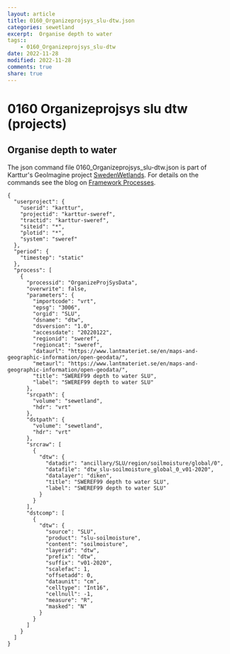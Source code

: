 ```yaml
---
layout: article
title: 0160_Organizeprojsys_slu-dtw.json
categories: sewetland
excerpt:  Organise depth to water 
tags:: 
    - 0160_Organizeprojsys_slu-dtw
date: 2022-11-28
modified: 2022-11-28
comments: true
share: true
---
```


# 0160 Organizeprojsys slu dtw (projects)

##  Organise depth to water 

The json command file <span class='file'>0160_Organizeprojsys_slu-dtw.json</span> is part of Karttur's GeoImagine project [<span class='project'>SwedenWetlands</span>](https://karttur.github.io/geoimagine03-proj-wetland-se/index.html). For details on the commands see the blog on [Framework Processes](https://karttur.github.io/geoimagine03-docs-procpack/).

```
{
  "userproject": {
    "userid": "karttur",
    "projectid": "karttur-sweref",
    "tractid": "karttur-sweref",
    "siteid": "*",
    "plotid": "*",
    "system": "sweref"
  },
  "period": {
    "timestep": "static"
  },
  "process": [
    {
      "processid": "OrganizeProjSysData",
      "overwrite": false,
      "parameters": {
        "importcode": "vrt",
        "epsg": "3006",
        "orgid": "SLU",
        "dsname": "dtw",
        "dsversion": "1.0",
        "accessdate": "20220122",
        "regionid": "sweref",
        "regioncat": "sweref",
        "dataurl": "https://www.lantmateriet.se/en/maps-and-geographic-information/open-geodata/",
        "metaurl": "https://www.lantmateriet.se/en/maps-and-geographic-information/open-geodata/",
        "title": "SWEREF99 depth to water SLU",
        "label": "SWEREF99 depth to water SLU"
      },
      "srcpath": {
        "volume": "sewetland",
        "hdr": "vrt"
      },
      "dstpath": {
        "volume": "sewetland",
        "hdr": "vrt"
      },
      "srcraw": [
        {
          "dtw": {
            "datadir": "ancillary/SLU/region/soilmoisture/global/0",
            "datafile": "dtw_slu-soilmoisture_global_0_v01-2020",
            "datalayer": "diken",
            "title": "SWEREF99 depth to water SLU",
            "label": "SWEREF99 depth to water SLU"
          }
        }
      ],
      "dstcomp": [
        {
          "dtw": {
            "source": "SLU",
            "product": "slu-soilmoisture",
            "content": "soilmoisture",
            "layerid": "dtw",
            "prefix": "dtw",
            "suffix": "v01-2020",
            "scalefac": 1,
            "offsetadd": 0,
            "dataunit": "cm",
            "celltype": "Int16",
            "cellnull": -1,
            "measure": "R",
            "masked": "N"
          }
        }
      ]
    }
  ]
}
```
